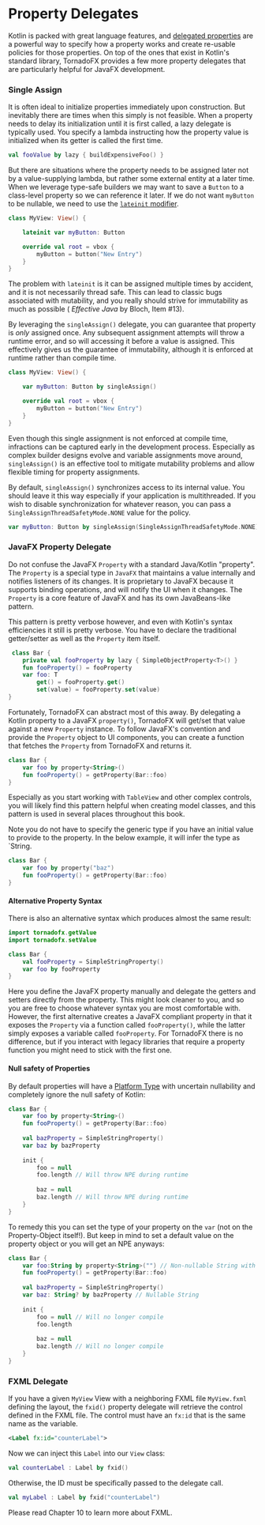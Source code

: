 # Property Delegates

Kotlin is packed with great language features, and [delegated properties](https://kotlinlang.org/docs/reference/delegated-properties.html) are a powerful way to specify how a property works and create re-usable policies for those properties. On top of the ones that exist in Kotlin's standard library, TornadoFX provides a few more property delegates that are particularly helpful for JavaFX development.

### Single Assign

It is often ideal to initialize properties immediately upon construction. But inevitably there are times when this simply is not feasible. When a property needs to delay its initialization until it is first called, a lazy delegate is typically used. You specify a lambda instructing how the property value is initialized when its getter is called the first time.

```kotlin
val fooValue by lazy { buildExpensiveFoo() }
```

But there are situations where the property needs to be assigned later not by a value-supplying lambda, but rather some external entity at a later time. When we leverage type-safe builders we may want to save a `Button` to a class-level property so we can reference it later. If we do not want `myButton` to be nullable, we need to use the [`lateinit` modifier](https://kotlinlang.org/docs/reference/properties.html#late-initialized-properties).

```kotlin
class MyView: View() {

    lateinit var myButton: Button

    override val root = vbox {
        myButton = button("New Entry")
    }
}
```

The problem with `lateinit` is it can be assigned multiple times by accident, and it is not necessarily thread safe. This can lead to classic bugs associated with mutability, and you really should strive for immutability as much as possible ( *Effective Java* by Bloch, Item #13).

By leveraging the `singleAssign()` delegate, you can guarantee that property is *only* assigned once. Any subsequent assignment attempts will throw a runtime error, and so will accessing it before a value is assigned. This effectively gives us the guarantee of immutability, although it is enforced at runtime rather than compile time.

```kotlin
class MyView: View() {

    var myButton: Button by singleAssign()

    override val root = vbox {
        myButton = button("New Entry")
    }
}
```

Even though this single assignment is not enforced at compile time, infractions can be captured early in the development process. Especially as complex builder designs evolve and variable assignments move around, `singleAssign()` is an effective tool to mitigate mutability problems and allow flexible timing for property assignments.

By default, `singleAssign()` synchronizes access to its internal value. You should leave it this way especially if your application is multithreaded. If you wish to disable synchronization for whatever reason, you can pass a `SingleAssignThreadSafetyMode.NONE` value for the policy.

```kotlin
var myButton: Button by singleAssign(SingleAssignThreadSafetyMode.NONE)
```

### JavaFX Property Delegate

Do not confuse the JavaFX `Property` with a standard Java/Kotlin "property". The `Property` is a special type in `JavaFX` that maintains a value internally and notifies listeners of its changes. It is proprietary to JavaFX because it supports binding operations, and will notify the UI when it changes. The `Property` is a core feature of JavaFX and has its own JavaBeans-like pattern.

This pattern is pretty verbose however, and even with Kotlin's syntax efficiencies it still is pretty verbose. You have to declare the traditional getter/setter as well as the `Property` item itself.

```kotlin
 class Bar {
    private val fooProperty by lazy { SimpleObjectProperty<T>() }
    fun fooProperty() = fooProperty
    var foo: T
        get() = fooProperty.get()
        set(value) = fooProperty.set(value)
}
```

Fortunately, TornadoFX can abstract most of this away. By delegating a Kotlin property to a JavaFX `property()`, TornadoFX will get/set that value against a new `Property` instance. To follow JavaFX's convention and provide the `Property` object to UI components, you can create a function that fetches the `Property` from TornadoFX and returns it.

```kotlin
class Bar {
    var foo by property<String>()
    fun fooProperty() = getProperty(Bar::foo)
}
```

Especially as you start working with `TableView` and other complex controls, you will likely find this pattern helpful when creating model classes, and this pattern is used in several places throughout this book.

Note you do not have to specify the generic type if you have an initial value to provide to the property. In the below example, it will infer the type as `String.

```kotlin
class Bar {
    var foo by property("baz")
    fun fooProperty() = getProperty(Bar::foo)
}
```

#### Alternative Property Syntax

There is also an alternative syntax which produces almost the same result:

```kotlin
import tornadofx.getValue
import tornadofx.setValue

class Bar {
    val fooProperty = SimpleStringProperty()
    var foo by fooProperty
}
```

Here you define the JavaFX property manually and delegate the getters and setters directly from the property. This might look cleaner to you, and so you are free to choose whatever syntax you are most comfortable with. However, the first alternative creates a JavaFX compliant property in that it exposes the `Property` via a function called `fooProperty()`, while the latter simply exposes a variable called `fooProperty`. For TornadoFX there is no difference, but if you interact with legacy libraries that require a property function you might need to stick with the first one.

#### Null safety of Properties

By default properties will have a [Platform Type](https://kotlinlang.org/docs/reference/java-interop.html#notation-for-platform-types) with uncertain nullability and completely ignore the null safety of Kotlin:

```kotlin
class Bar {
    var foo by property<String>()
    fun fooProperty() = getProperty(Bar::foo)
    
    val bazProperty = SimpleStringProperty()
    var baz by bazProperty
    
    init {
        foo = null
        foo.length // Will throw NPE during runtime
        
        baz = null
        baz.length // Will throw NPE during runtime
    }
}
```

To remedy this you can set the type of your property on the `var` (not on the Property-Object itself!). But keep in mind to set a default
value on the property object or you will get an NPE anyways:

```kotlin
class Bar {
    var foo:String by property<String>("") // Non-nullable String with default value
    fun fooProperty() = getProperty(Bar::foo)
    
    val bazProperty = SimpleStringProperty()
    var baz: String? by bazProperty // Nullable String
    
    init {
        foo = null // Will no longer compile
        foo.length
        
        baz = null
        baz.length // Will no longer compile
    }
}
```

### FXML Delegate

If you have a given `MyView` View with a neighboring FXML file `MyView.fxml` defining the layout, the `fxid()` property delegate will retrieve the control defined in the FXML file. The control must have an `fx:id` that is the same name as the variable.

```xml
<Label fx:id="counterLabel">
```

Now we can inject this `Label` into our `View` class:

```kotlin
val counterLabel : Label by fxid()
```

Otherwise, the ID must be specifically passed to the delegate call.

```kotlin
val myLabel : Label by fxid("counterLabel")
```

Please read Chapter 10 to learn more about FXML.
